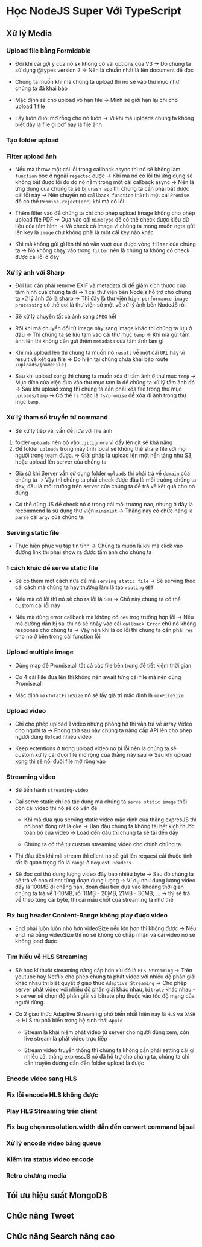 # Học NodeJS Super Với TypeScript

## Xử lý Media

### Upload file bằng Formidable

- Đôi khi cái gợi ý của nó sx không có vài options của V3 -> Do chúng ta sử dụng @types version 2 -> Nên là chuẩn nhất là lên document dể đọc

- Chúng ta muốn khi mà chúng ta upload thì nó sẽ vào thư mục như chúng ta đã khai báo

- Mặc định sẽ cho upload vô hạn file -> Mình sẽ giới hạn lại chỉ cho upload 1 file

- Lấy luôn đuôi mở rỗng cho nó luôn -> Vì khi mà uploads chúng ta không biết đây là file gì pdf hay là file ảnh

### Tạo folder upload

### Filter upload ảnh

- Nếu mà throw một cái lỗi trong callback async thì nó sẽ không làm `function` bọc ở ngoài `rejected` được -> Khi mà nó có lỗi thì ứng dụng sẽ không bắt được lỗi đó do nó nằm trong một cái callback async -> Nên là ứng dụng của chúng ta sẽ bị `crash app` thì chúng ta cần phải bắt được cái lỗi này -> Nên chuyển nó `callback function` thành một cái `Promise` để có thể `Promise.reject(err)` khi mà có lỗi

- Thêm filter vào để chúng ta chỉ cho phép upload Image không cho phép upload file PDF -> Dựa vào cái `mimeType` để có thể check được kiểu dữ liệu của tấm hình -> Và check cả image vì chúng ta mong muốn ngta gửi lên key là `image` chứ không phải là một cái key nào khác

- Khi mà không gửi gì lên thì nó vẫn vượt qua được vòng `filter` của chúng ta -> Nó không chạy vào trong `filter` nên là chúng ta không có check được cái lỗi ở đây

### Xử lý ảnh với Sharp

- Đôi lúc cần phải remove EXIF và metadata đi để giảm kích thước của tấm hình của chúng ta đi -> 1 cái thư viện bên Nodejs hỗ trợ cho chúng ta xử lý ảnh đó là sharp -> Thì đây là thư viện `high performance image processing` có thể coi là thư viện số một về xử lý ảnh bên NodeJS rồi

- Sẽ xử lý chuyển tất cả ảnh sang `JPEG` hết

- Rồi khi mà chuyển đổi từ image này sang image khác thì chúng ta lưu ở đâu -> Thì chúng ta sẽ lưu tạm vào cái thư mục `temp` -> Khi mà gửi tấm ảnh lên thì không cần gửi thêm `metadata` của tấm ảnh làm gì

- Khi mà upload lên thì chúng ta muốn nó `result` về một cái `URL` hay vì result về kết quả file -> Do hiện tại chúng chưa khai báo route `/uploads/{nameFile}`

- Sau khi upload xong thì chúng ta muốn xóa đi tấm ảnh ở thư mục `temp` -> Mục đích của việc đưa vào thư mục tạm là để chúng ta xử lý tấm ảnh đó -> Sau khi upload xong thì chúng ta cần phải xóa file trong thư mục `uploads/temp` -> Có thể `fs` hoặc là `fs/promise` để xóa đi ảnh trong thư mục `temp`.

### Xử lý tham số truyền từ command

- Sẽ xử lý tiếp vài vấn đề nữa với file ảnh

1. folder `uploads` nên bỏ vào `.gitignore` vì đẩy lên git sẽ khá nặng
2. Để folder `uploads` trong máy tính local sẽ không thể share file với mọi người trong team được. => Giải pháp là upload lên một nền tảng như S3, hoặc upload lên server của chúng ta

- Giả sử khi Server vẫn sử dụng folder `uploads` thì phải trả về `domain` của chúng ta -> Vậy thì chúng ta phải check được đâu là môi trường chúng ta dev, đâu là môi trường trên server của chúng ta để trả về kết quả cho nó đúng

- Có thể dùng JS để check nó ở trong cái môi trường nào, nhưng ở đây là recommend là sử dụng thư viện `minimist` -> Thằng này có chức năng là `parse` cái `argv` của chúng ta

### Serving static file

- Thực hiện phục vụ tập tin tĩnh -> Chúng ta muốn là khi mà click vào đường link thì phải show ra được tấm ảnh cho chúng ta

### 1 cách khác để serve static file

- Sẽ có thêm một cách nữa để mà `serving static file` -> Sẽ serving theo cái cách mà chúng ta hay thường làm là tạo `routing` `GET`

- Nếu mà có lỗi thì nó sẽ cho ra lỗi là `500` -> Chỗ này chúng ta có thể custom cái lỗi này

- Nếu mà dùng error callback mà không có `res` trog trường hợp lỗi -> Nếu mà đường đẫn bị sai thì nó sẽ nhảy vào cái `callback Error` chứ nó không response cho chúng ta -> Vậy nên khi là có lỗi thì chúng ta cần phải `res` cho nó ở bên trong cái function lỗi

### Upload multiple image

- Dùng map để Promise.all tất cả các file bên trong để tiết kiệm thời gian

- Có 4 cái File đưa lên thì không nên await từng cái file mà nên dùng Promise.all

- Mặc định `maxTotatFileSize` nó sẽ lấy giá trị mặc định là `maxFileSize`

### Upload video

- Chỉ cho phép upload 1 video nhưng phòng hờ thì vẫn trả về array Video cho người ta -> Phòng thờ sau này chúng ta nâng cấp API lên cho phép người dùng `Upload` nhiều video

- Keep extentions ở trong upload video nó bị lỗi nên là chúng ta sẽ custom xử lý cái đuôi file mở rộng của thằng này sau -> Sau khi upload xong thì sẽ nối đuôi file mở rộng vào

### Streaming video

- Sẽ tiến hành `streaming-video`

- Cái serve static chỉ có tác dụng mà chúng ta `serve static image` thôi còn cái video thì nó sẽ có vấn đề

  - Khi mà đưa qua serving static video mặc định của thăng expresJS thì nó hoạt động rất là oke -> Ban đầu chúng ta không tải hết kích thước toàn bộ của video -> Load đến đâu thì chúng ta sẽ tải đến đấy

  - Chúng ta có thể tự custom streaming video cho chính chúng ta

- Thì đầu tiên khi mà stream thì client nó sẽ gửi lên request cái thuộc tính rất là quan trọng đó là `range` ở `Request Headers`

- Sẽ đọc coi thử dung lượng video đấy bao nhiêu byte -> Sau đó chúng ta sẽ trả về cho client từng đoạn dung lượng -> Ví dụ như dung lượng video đấy là 100MB đi chẳng hạn, đoạn đầu tiên dựa vào khoảng thời gian chúng ta trả về 1-10MB, rồi 11MB - 20MB, 21MB - 30MB, ... -> thì sẽ trả về theo từng cái byte, thì cái mấu chốt của streaming là như thế

### Fix bug header Content-Range không play được video

- End phải luôn luôn nhỏ hơn videoSize nếu lớn hơn thì không được -> Nếu end mà bằng videoSize thì nó sẽ không có chấp nhận và cái video nó sẽ không load được

### Tìm hiểu về HLS Streaming

- Sẽ học kĩ thuật streaming nâng cấp hơn xíu đó là `HLS Streaming` -> Trên youtube hay Netflix cho phép chúng ta phát video với nhiều độ phân giải khác nhau thì biết quyết ở giao thức `Adaptive Streaming` -> Cho phép server phát video với nhiều độ phân giải khác nhau, `bitrate` khác nhau -> server sẽ chọn độ phân giải và bitrate phụ thuộc vào tốc độ mạng của người dùng.

- Có 2 giao thức Adaptive Streaming phổ biến nhất hiện nay là `HLS` và `DASH` -> HLS thì phổ biến trong hệ sinh thái `Apple`

  - Stream là khái niệm phát video từ server cho người dùng xem, còn live stream là phát video trực tiếp

  - Stream video truyền thống thì chúng ta không cần phải setting cái gì nhiều cả, thằng expressJS nó đã hỗ trợ cho chúng ta, chúng ta chỉ cần truyền đường dẫn đến folder upload là được

### Encode video sang HLS

### Fix lỗi encode HLS không được

### Play HLS Streaming trên client

### Fix bug chọn resolution.width dẫn đến convert command bị sai

### Xử lý encode video bằng queue

### Kiểm tra status video encode

### Retro chương media

## Tối ưu hiệu suất MongoDB

## Chức năng Tweet

## Chức năng Search nâng cao
